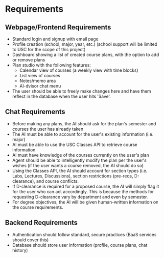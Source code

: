 # Requirements

## Webpage/Frontend Requirements
- Standard login and signup with email page
- Profile creation (school, major, year, etc.) (school support will be limited to USC for the scope of this project)
- Dashboard showing a list of created course plans, with the option to add or remove plans
- Plan studio with the following features:
  - Calendar view of courses (a weekly view with time blocks)
  - List view of courses
  - Notes/memo area
  - AI-dvisor chat menu
- The user should be able to freely make changes here and have them reflect in the database when the user hits 'Save'.

## Chat Requirements
- Before making any plans, the AI should ask for the plan's semester and courses the user has already taken
- The AI must be able to account for the user's existing information (i.e. major)
- AI must be able to use the USC Classes API to retrieve course information
- AI must have knowledge of the courses currently on the user's plan
- Agent should be able to intelligently modify the plan per the user's wishes (if the user wants a course removed, the AI should do so)
- Using the Classes API, the AI should account for section types (i.e. Labs, Lectures, Discussions), section restrictions (pre-reqs, D-clearance), and course conflicts.
- If D-clearance is required for a proposed course, the AI will simply flag it for the user who can act accordingly. This is because the methods for requesting D-clearance vary by department and even by semester.
- For degree objectives, the AI will be given human-written information on the course requirements.

## Backend Requirements
- Authentication should follow standard, secure practices (BaaS services should cover this)
- Database should store user information (profile, course plans, chat history)